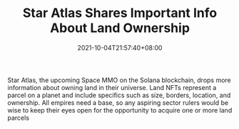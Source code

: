 ﻿---
title: "Star Atlas Shares Important Info About Land Ownership"
date: 2021-10-04T21:57:40+08:00
lastmod: 2021-10-04T16:45:40+08:00
draft: false
authors: ["Sorrowful"]
description: "Star Atlas, the upcoming Space MMO on the Solana blockchain, drops more information about owning land in their universe. Land NFTs represent a parcel on a planet and include specifics such as size, borders, location, and ownership. All empires need a base, so any aspiring sector rulers would be wise to keep their eyes open for the opportunity to acquire one or more land parcels"
featuredImage: "star-atlas-shares-important-info-about-land-ownership.png"
tags: ["Virtual World","Play to Earn"]
categories: ["news"]
news: ["Virtual World"]
weight: 
lightgallery: true
pinned: false
recommend: false
recommend1: false
---

Star Atlas, the upcoming Space MMO on the Solana blockchain, drops more information about owning land in their universe. Land NFTs represent a parcel on a planet and include specifics such as size, borders, location, and ownership. All empires need a base, so any aspiring sector rulers would be wise to keep their eyes open for the opportunity to acquire one or more land parcels

<!--more-->

